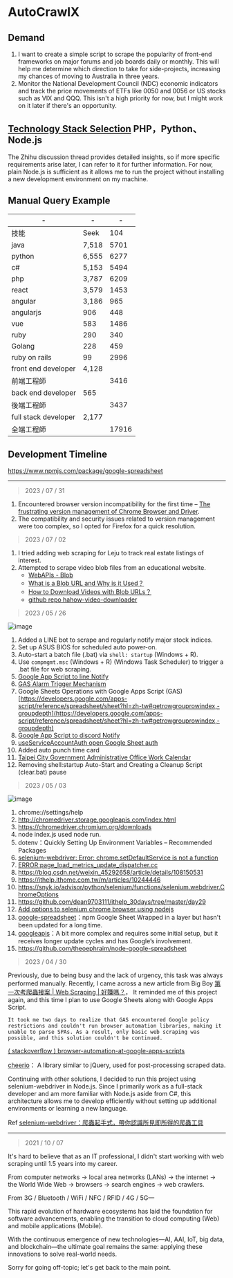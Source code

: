 # AutoCrawlX

## Demand

1. I want to create a simple script to scrape the popularity of front-end frameworks on major forums and job boards daily or monthly. This will help me determine which direction to take for side-projects, increasing my chances of moving to Australia in three years.
2. Monitor the National Development Council (NDC) economic indicators and track the price movements of ETFs like 0050 and 0056 or US stocks such as VIX and QQQ. This isn't a high priority for now, but I might work on it later if there's an opportunity.

## [Technology Stack Selection](https://www.zhihu.com/question/23643061) PHP，Python、Node.js

The Zhihu discussion thread provides detailed insights, so if more specific requirements arise later, I can refer to it for further information. For now, plain Node.js is sufficient as it allows me to run the project without installing a new development environment on my machine.

## Manual Query Example

|-|-|-|
|-|-|-|
|技能|Seek|104|
|java|7,518|5701|
|python|6,555|6277|
|c#|5,153|5494|
|php|3,787|6209|
|react|3,579|1453|
|angular|3,186|965|
|angularjs|906|448|
|vue|583|1486|
|ruby|290|340|
|Golang|228|459|
|ruby on rails|99|2996|
|front end developer|4,128|||
|前端工程師||3416|
|back end developer|565||
|後端工程師||3437|
|full stack developer|2,177|||
|全端工程師||17916||

## Development Timeline

https://www.npmjs.com/package/google-spreadsheet

---

> 2023 / 07 / 31

1. Encountered browser version incompatibility for the first time – [The frustrating version management of Chrome Browser and Driver](https://vocus.cc/article/620e7e14fd897800015b1643).
2. The compatibility and security issues related to version management were too complex, so I opted for Firefox for a quick resolution.

> 2023 / 07 / 02

1. I tried adding web scraping for Leju to track real estate listings of interest.
2. Attempted to scrape video blob files from an educational website.
   * [WebAPIs - Blob](https://ithelp.ithome.com.tw/articles/10246325)
   * [What is a Blob URL and Why is it Used？](https://stackoverflow.com/questions/30864573/what-is-a-blob-url-and-why-it-is-used)
   * [How to Download Videos with Blob URLs？](https://www.alphr.com/download-video-blob-url/)
   * [github repo hahow-video-downloader](https://github.com/techmovie/hahow-video-downloader)

> 2023 / 05 / 26

![image](https://github.com/johch3n611u/Side-Project-Try-Some-Spider/assets/46659635/21c783d2-c486-4ce2-b78b-21a33b8a3558)

1. Added a LINE bot to scrape and regularly notify major stock indices.
2. Set up ASUS BIOS for scheduled auto power-on.
3. Auto-start a batch file (.bat) via `shell: startup` (Windows + R).
4. Use `compmgmt.msc` (Windows + R) (Windows Task Scheduler) to trigger a .bat file for web scraping.
5. [Google App Script to line Notify](https://github.com/dang113108/591_rent)
6. [GAS Alarm Trigger Mechanism](https://hackmd.io/@ugm/rJiUa4WsH)
7. Google Sheets Operations with Google Apps Script (GAS) [https://developers.google.com/apps-script/reference/spreadsheet/sheet?hl=zh-tw#getrowgrouprowindex,-groupdepth](https://developers.google.com/apps-script/reference/spreadsheet/sheet?hl=zh-tw#getrowgrouprowindex,-groupdepth)
5. [Google App Script to discord Notify](https://stackoverflow.com/questions/47639463/send-message-to-discord-via-google-apps-script)
6. [useServiceAccountAuth open Google Sheet auth](https://ithelp.ithome.com.tw/articles/10234325)
7. Added auto punch time card
7. [Taipei City Government Administrative Office Work Calendar](https://data.gov.tw/dataset/145708)
8. Removing shell:startup Auto-Start and Creating a Cleanup Script (clear.bat) pause

> 2023 / 05 / 03

![image](https://github.com/johch3n611u/Side-Project-Try-Some-Spider/assets/46659635/aefe8a5b-55b5-4bcf-ad7f-d38d0b04d413)

1. chrome://settings/help
2. http://chromedriver.storage.googleapis.com/index.html
3. https://chromedriver.chromium.org/downloads
4. node index.js used node run.
5. dotenv：Quickly Setting Up Environment Variables – Recommended Packages
6. [selenium-webdriver: Error: chrome.setDefaultService is not a function](https://stackoverflow.com/questions/72993126/selenium-webdriver-error-chrome-setdefaultservice-is-not-a-function)
7. [ERROR:page_load_metrics_update_dispatcher.cc](https://stackoverflow.com/questions/75830184/errorpage-load-metrics-update-dispatcher-cc194-invalid-first-paint-error-usi)
8. https://blog.csdn.net/weixin_45292658/article/details/108150531
9. https://ithelp.ithome.com.tw/m/articles/10244446
10. https://snyk.io/advisor/python/selenium/functions/selenium.webdriver.ChromeOptions
11. https://github.com/dean9703111/ithelp_30days/tree/master/day29
12. [Add options to selenium chrome browser using nodejs](https://stackoverflow.com/questions/72839494/add-options-to-selenium-chrome-browser-using-nodejs)
13. [google-spreadsheet](https://ithelp.ithome.com.tw/m/articles/10234325)：npm Google Sheet Wrapped in a layer but hasn't been updated for a long time.
14. [googleapis](https://github.com/dean9703111/ithelp_30days/blob/master/day29/tools/google_sheets/index.js)：A bit more complex and requires some initial setup, but it receives longer update cycles and has Google’s involvement.
15. https://github.com/theoephraim/node-google-spreadsheet

> 2023 / 04 / 30

Previously, due to being busy and the lack of urgency, this task was always performed manually. Recently, I came across a new article from Big Boy [第一次考爬蟲接案 | Web Scraping | 好賺嗎？](https://www.youtube.com/watch?v=PWAjaEeaaMM&ab_channel=BigBoyCanCode)， It reminded me of this project again, and this time I plan to use Google Sheets along with Google Apps Script.

`It took me two days to realize that GAS encountered Google policy restrictions and couldn't run browser automation libraries, making it unable to parse SPAs. As a result, only basic web scraping was possible, and this solution couldn't be continued.`

[( stackoverflow ) browser-automation-at-google-apps-scripts](https://stackoverflow.com/questions/75664595/browser-automation-at-google-apps-scripts)

[cheerio](https://www.wfublog.com/2019/11/google-apps-script-parse-html-xml-cheerio.html)： A library similar to jQuery, used for post-processing scraped data.

Continuing with other solutions, I decided to run this project using selenium-webdriver in Node.js. Since I primarily work as a full-stack developer and am more familiar with Node.js aside from C#, this architecture allows me to develop efficiently without setting up additional environments or learning a new language.

Ref [selenium-webdriver：爬蟲起手式，帶你認識所見即所得的爬蟲工具](https://ithelp.ithome.com.tw/m/articles/10241791)

---

> 2021 / 10 / 07

It's hard to believe that as an IT professional, I didn't start working with web scraping until 1.5 years into my career.

From computer networks → local area networks (LANs) → the internet → the World Wide Web → browsers → search engines → web crawlers.

From 3G / Bluetooth / WiFi / NFC / RFID / 4G / 5G—

This rapid evolution of hardware ecosystems has laid the foundation for software advancements, enabling the transition to cloud computing (Web) and mobile applications (Mobile).

With the continuous emergence of new technologies—AI, AAI, IoT, big data, and blockchain—the ultimate goal remains the same: applying these innovations to solve real-world needs.

Sorry for going off-topic; let's get back to the main point.

